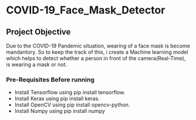 # COVID-19_Face_Mask_Detector

## Project Objective 
Due to the COVID-19 Pandemic situation, wearing of a face mask is become mandantory. So to keep the track of this, i create a Machine learning model which helps to detect whether a person in front of the camera(Real-Time), is wearing a mask or not.

### Pre-Requisites Before running
* Install Tensorflow using pip install tensorflow.
* Install Keras using pip install keras.
* Install OpenCV using pip install opencv-python.
* Install Numpy using pip install numpy
